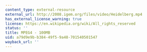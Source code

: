 ```yaml
---
content_type: external-resource
external_url: http://2008.igem.org/files/video/Heidelberg.mp4
has_external_license_warning: true
license: https://en.wikipedia.org/wiki/All_rights_reserved
status: ''
title: MPEG4 - 100MB
uid: a79d9e9b-b384-49f5-9a48-701540501547
wayback_url: ''
---
```

